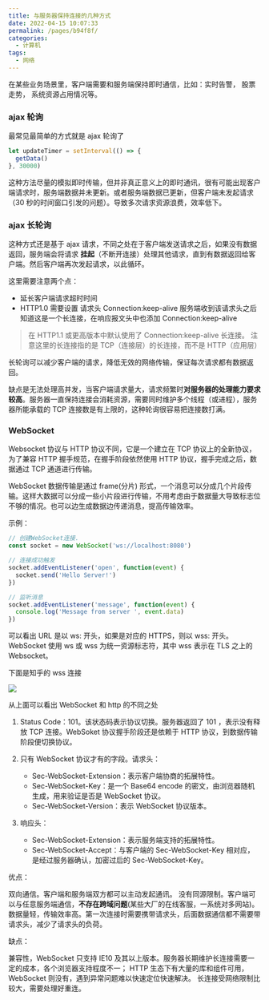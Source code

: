 ```yaml
---
title: 与服务器保持连接的几种方式
date: 2022-04-15 10:07:33
permalink: /pages/b94f8f/
categories:
  - 计算机
tags:
  - 网络
---
```


在某些业务场景里，客户端需要和服务端保持即时通信，比如：实时告警， 股票走势， 系统资源占用情况等。

### ajax 轮询

最常见最简单的方式就是 ajax 轮询了

```js
let updateTimer = setInterval(() => {
  getData()
}, 30000)
```

这种方法尽量的模拟即时传输，但并非真正意义上的即时通讯，很有可能出现客户端请求时，服务端数据并未更新。或者服务端数据已更新，但客户端未发起请求（30 秒的时间窗口引发的问题）。导致多次请求资源浪费，效率低下。

### ajax 长轮询

这种方式还是基于 ajax 请求，不同之处在于客户端发送请求之后，如果没有数据返回，服务端会将请求 **挂起**（不断开连接）处理其他请求，直到有数据返回给客户端。然后客户端再次发起请求，以此循环。

这里需要注意两个点：

- 延长客户端请求超时时间
- HTTP1.0 需要设置 请求头 Connection:keep-alive 服务端收到该请求头之后知道这是一个长连接，在响应报文头中也添加 Connection:keep-alive

> 在 HTTP1.1 或更高版本中默认使用了 Connection:keep-alive 长连接。 注意这里的长连接指的是 TCP（连接层）的长连接，而不是 HTTP（应用层）

长轮询可以减少客户端的请求，降低无效的网络传输，保证每次请求都有数据返回。

缺点是无法处理高并发，当客户端请求量大，请求频繁时**对服务器的处理能力要求较高**。服务器一直保持连接会消耗资源，需要同时维护多个线程（或进程），服务器所能承载的 TCP 连接数是有上限的，这种轮询很容易把连接数打满。

### WebSocket

Websocket 协议与 HTTP 协议不同，它是一个建立在 TCP 协议上的全新协议，为了兼容 HTTP 握手规范，在握手阶段依然使用 HTTP 协议，握手完成之后，数据通过 TCP 通道进行传输。

WebSocket 数据传输是通过 frame(分片) 形式，一个消息可以分成几个片段传输。这样大数据可以分成一些小片段进行传输，不用考虑由于数据量大导致标志位不够的情况。也可以边生成数据边传递消息，提高传输效率。

示例：

```js
// 创建WebSocket连接.
const socket = new WebSocket('ws://localhost:8080')

// 连接成功触发
socket.addEventListener('open', function(event) {
  socket.send('Hello Server!')
})

// 监听消息
socket.addEventListener('message', function(event) {
  console.log('Message from server ', event.data)
})
```

可以看出 URL 是以 ws: 开头，如果是对应的 HTTPS，则以 wss: 开头。WebSocket 使用 ws 或 wss 为统一资源标志符，其中 wss 表示在 TLS 之上的 Websocket。

下面是知乎的 wss 连接

![](https://qiniu.espe.work/blog/20220415104252.png)

从上面可以看出 WebSocket 和 http 的不同之处

1. Status Code：101。该状态码表示协议切换。服务器返回了 101 ，表示没有释放 TCP 连接。WebSoket 协议握手阶段还是依赖于 HTTP 协议，到数据传输阶段便切换协议。

2. 只有 WebSocket 协议才有的字段。请求头：

   - Sec-WebSocket-Extension：表示客户端协商的拓展特性。
   - Sec-WebSocket-Key：是一个 Base64 encode 的密文，由浏览器随机生成，用来验证是否是 WebSocket 协议。
   - Sec-WebSocket-Version：表示 WebSocket 协议版本。

3. 响应头：

   - Sec-WebSocket-Extension：表示服务端支持的拓展特性。
   - Sec-WebSocket-Accept：与客户端的 Sec-WebSocket-Key 相对应，是经过服务器确认，加密过后的 Sec-WebSocket-Key。

优点：

双向通信。客户端和服务端双方都可以主动发起通讯。
没有同源限制。客户端可以与任意服务端通信，**不存在跨域问题**(某些大厂的在线客服，一系统对多网站)。
数据量轻，传输效率高。第一次连接时需要携带请求头，后面数据通信都不需要带请求头，减少了请求头的负荷。

缺点：

兼容性，WebSocket 只支持 IE10 及其以上版本。服务器长期维护长连接需要一定的成本，各个浏览器支持程度不一；
HTTP 生态下有大量的库和组件可用，WebSocket 则没有，遇到异常问题难以快速定位快速解决。
长连接受网络限制比较大，需要处理好重连。
